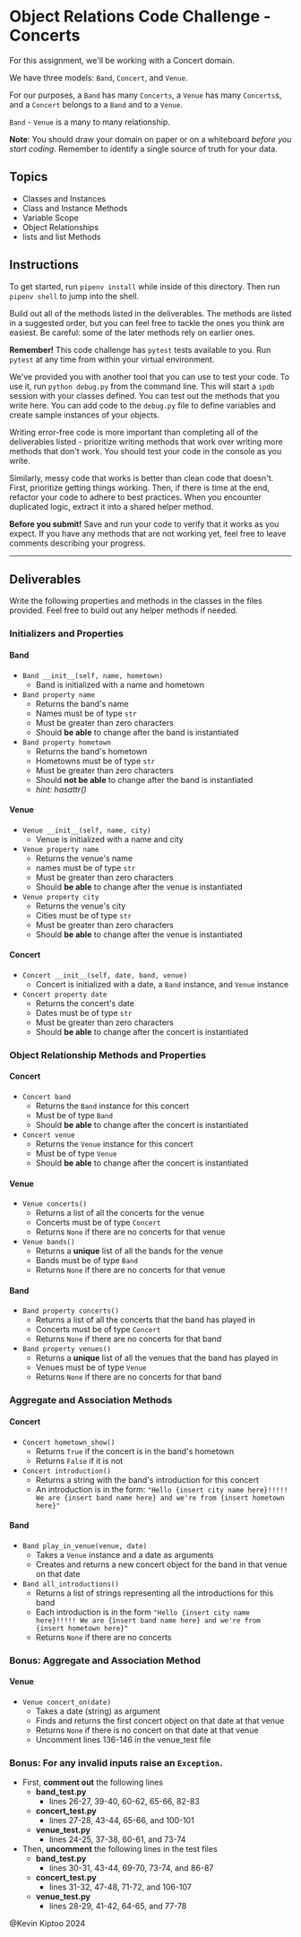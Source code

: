 # Object Relations Code Challenge - Concerts

For this assignment, we'll be working with a Concert domain.

We have three models: `Band`, `Concert`, and `Venue`.

For our purposes, a `Band` has many `Concerts`, a `Venue` has many `Concerts`s,
and a `Concert` belongs to a `Band` and to a `Venue`.

`Band` - `Venue` is a many to many relationship.

**Note**: You should draw your domain on paper or on a whiteboard _before you
start coding_. Remember to identify a single source of truth for your data.

## Topics

- Classes and Instances
- Class and Instance Methods
- Variable Scope
- Object Relationships
- lists and list Methods

## Instructions

To get started, run `pipenv install` while inside of this directory. Then run
`pipenv shell` to jump into the shell.

Build out all of the methods listed in the deliverables. The methods are listed
in a suggested order, but you can feel free to tackle the ones you think are
easiest. Be careful: some of the later methods rely on earlier ones.

**Remember!** This code challenge has `pytest` tests available to you. Run
`pytest` at any time from within your virtual environment.

We've provided you with another tool that you can use to test your code. To use
it, run `python debug.py` from the command line. This will start a `ipdb`
session with your classes defined. You can test out the methods that you write
here. You can add code to the `debug.py` file to define variables and create
sample instances of your objects.

Writing error-free code is more important than completing all of the
deliverables listed - prioritize writing methods that work over writing more
methods that don't work. You should test your code in the console as you write.

Similarly, messy code that works is better than clean code that doesn't. First,
prioritize getting things working. Then, if there is time at the end, refactor
your code to adhere to best practices. When you encounter duplicated logic,
extract it into a shared helper method.

**Before you submit!** Save and run your code to verify that it works as you
expect. If you have any methods that are not working yet, feel free to leave
comments describing your progress.

---

## Deliverables

Write the following properties and methods in the classes in the files provided.
Feel free to build out any helper methods if needed.

### Initializers and Properties

#### Band

- `Band __init__(self, name, hometown)`
  - Band is initialized with a name and hometown
- `Band property name`
  - Returns the band's name
  - Names must be of type `str`
  - Must be greater than zero characters
  - Should **be able** to change after the band is instantiated
- `Band property hometown`
  - Returns the band's hometown
  - Hometowns must be of type `str`
  - Must be greater than zero characters
  - Should **not be able** to change after the band is instantiated
  - _hint: hasattr()_

#### Venue

- `Venue __init__(self, name, city)`
  - Venue is initialized with a name and city
- `Venue property name`
  - Returns the venue's name
  - names must be of type `str`
  - Must be greater than zero characters
  - Should **be able** to change after the venue is instantiated
- `Venue property city`
  - Returns the venue's city
  - Cities must be of type `str`
  - Must be greater than zero characters
  - Should **be able** to change after the venue is instantiated

#### Concert

- `Concert __init__(self, date, band, venue)`
  - Concert is initialized with a date, a `Band` instance, and `Venue` instance
- `Concert property date`
  - Returns the concert's date
  - Dates must be of type `str`
  - Must be greater than zero characters
  - Should **be able** to change after the concert is instantiated

### Object Relationship Methods and Properties

#### Concert

- `Concert band`
  - Returns the `Band` instance for this concert
  - Must be of type `Band`
  - Should **be able** to change after the concert is instantiated
- `Concert venue`
  - Returns the `Venue` instance for this concert
  - Must be of type `Venue`
  - Should **be able** to change after the concert is instantiated

#### Venue

- `Venue concerts()`
  - Returns a list of all the concerts for the venue
  - Concerts must be of type `Concert`
  - Returns `None` if there are no concerts for that venue
- `Venue bands()`
  - Returns a **unique** list of all the bands for the venue
  - Bands must be of type `Band`
  - Returns `None` if there are no concerts for that venue

#### Band

- `Band property concerts()`
  - Returns a list of all the concerts that the band has played in
  - Concerts must be of type `Concert`
  - Returns `None` if there are no concerts for that band
- `Band property venues()`
  - Returns a **unique** list of all the venues that the band has played in
  - Venues must be of type `Venue`
  - Returns `None` if there are no concerts for that band

### Aggregate and Association Methods

#### Concert

- `Concert hometown_show()`
  - Returns `True` if the concert is in the band's hometown
  - Returns `False` if it is not
- `Concert introduction()`
  - Returns a string with the band's introduction for this concert
  - An introduction is in the form:
    `"Hello {insert city name here}!!!!! We are {insert band name here} and we're from {insert hometown here}"`

#### Band

- `Band play_in_venue(venue, date)`
  - Takes a `Venue` instance and a date as arguments
  - Creates and returns a new concert object for the band in that venue on that
    date
- `Band all_introductions()`
  - Returns a list of strings representing all the introductions for this band
  - Each introduction is in the form
    `"Hello {insert city name here}!!!!! We are {insert band name here} and we're from {insert hometown here}"`
  - Returns `None` if there are no concerts

### Bonus: Aggregate and Association Method

#### Venue

- `Venue concert_on(date)`
  - Takes a date (string) as argument
  - Finds and returns the first concert object on that date at that venue
  - Returns `None` if there is no concert on that date at that venue
  - Uncomment lines 136-146 in the venue_test file

### Bonus: For any invalid inputs raise an `Exception`.

- First, **comment out** the following lines
  - **band_test.py**
    - lines 26-27, 39-40, 60-62, 65-66, 82-83
  - **concert_test.py**
    - lines 27-28, 43-44, 65-66, and 100-101
  - **venue_test.py**
    - lines 24-25, 37-38, 60-61, and 73-74
- Then, **uncomment** the following lines in the test files
  - **band_test.py**
    - lines 30-31, 43-44, 69-70, 73-74, and 86-87
  - **concert_test.py**
    - lines 31-32, 47-48, 71-72, and 106-107
  - **venue_test.py**
    - lines 28-29, 41-42, 64-65, and 77-78
 
 @Kevin Kiptoo 2024